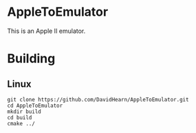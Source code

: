 # AppleToEmulator
This is an Apple II emulator.

# Building
## Linux
`git clone https://github.com/DavidHearn/AppleToEmulator.git` <br>
`cd AppleToEmulator` <br>
`mkdir build` <br>
`cd build` <br>
`cmake ../` <br>
